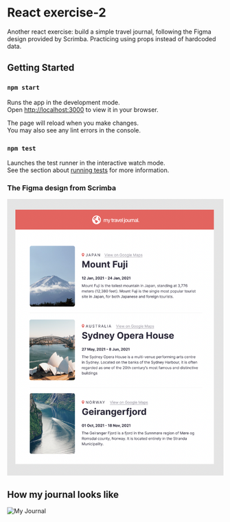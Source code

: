# React exercise-2

Another react exercise: build a simple travel journal, following the Figma design provided by Scrimba. Practicing using props instead of hardcoded data.

## Getting Started

### `npm start`

Runs the app in the development mode.\
Open [http://localhost:3000](http://localhost:3000) to view it in your browser.

The page will reload when you make changes.\
You may also see any lint errors in the console.

### `npm test`

Launches the test runner in the interactive watch mode.\
See the section about [running tests](https://facebook.github.io/create-react-app/docs/running-tests) for more information.

### The Figma design from Scrimba

![Figma Design](src/images/figma-design.png)

## How my journal looks like

![My Journal]()